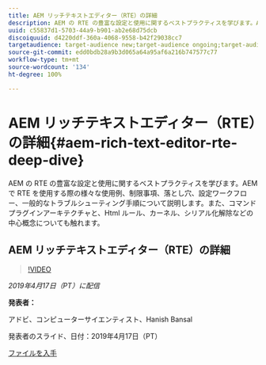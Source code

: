 ```yaml
---
title: AEM リッチテキストエディター（RTE）の詳細
description: AEM の RTE の豊富な設定と使用に関するベストプラクティスを学びます。AEM で RTE を使用する際の様々な使用例、制限事項、落とし穴、設定ワークフロー、一般的なトラブルシューティング手順について説明します。また、コマンドプラグインアーキテクチャと、Html ルール、カーネル、シリアル化解除などの中心概念についても触れます。
uuid: c55837d1-5703-44a9-b901-ab2e68d75dcb
discoiquuid: d4220ddf-360a-4068-9558-b42f29038cc7
targetaudience: target-audience new;target-audience ongoing;target-audience upgrader
source-git-commit: edd0bdb28a9b3d065a64a95af6a216b747577c77
workflow-type: tm+mt
source-wordcount: '134'
ht-degree: 100%

---
```


# AEM リッチテキストエディター（RTE）の詳細{#aem-rich-text-editor-rte-deep-dive}

AEM の RTE の豊富な設定と使用に関するベストプラクティスを学びます。AEM で RTE を使用する際の様々な使用例、制限事項、落とし穴、設定ワークフロー、一般的なトラブルシューティング手順について説明します。また、コマンドプラグインアーキテクチャと、Html ルール、カーネル、シリアル化解除などの中心概念についても触れます。

## AEM リッチテキストエディター（RTE）の詳細

>[!VIDEO](https://video.tv.adobe.com/v/27087/?quality=9)

*2019年4月17日（PT）に配信*

**発表者：**

アドビ、コンピューターサイエンティスト、Hanish Bansal

発表者のスライド、日付：2019年4月17日（PT）

[ファイルを入手](assets/aem-gems-aem-rte-04172019.pdf)
